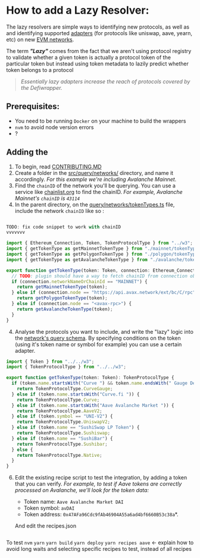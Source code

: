 # How to add a Lazy Resolver:

The lazy resolvers are simple ways to identifying new protocols, as well as and identifying supported [adapters]() (for protocols like uniswap, aave, yearn, etc) on new [EVM networks](). 

The term ***"Lazy"*** comes from the fact that we aren't using protocol registry to validate whether a given token is actually a protocol token of the particular token but instead using token metadata to lazily predict whether token belongs to a protocol

> *Essentially lazy adapters increase the reach of protocols covered by the Defiwrapper.*

## Prerequisites:
- You need to be running `Docker` on your machine to build the wrappers
- `nvm` to avoid node version errors
- ?

## Adding the 
1. To begin, read [CONTRIBUTING.MD]()
2. Create a folder in the [src/query/networks/]() directory, and name it accordingly. *For this example we're including Avalanche Mainnet.*
3. Find the `chainID` of the network you'll be querying. You can use a service like [chainlist.org](https://chainlist.org/) to find the chainID. *For example, Avalanche Mainnet's `chainID` is `43114`*
4. In the parent directory, on the [query/networks/tokenTypes.ts](./packages/defi-sdk/query/networks/tokenTypes.ts) file, include the network `chainID` like so :
```ts

TODO: fix code snippet to work with chainID
vvvvvvv

import { Ethereum_Connection, Token, TokenProtocolType } from "../w3";
import { getTokenType as getMainnetTokenType } from "./mainnet/tokenTypes";
import { getTokenType as getPolygonTokenType } from "./polygon/tokenTypes";
import { getTokenType as getAvalancheTokenType } from "./avalanche/tokenTypes";

export function getTokenType(token: Token, connection: Ethereum_Connection): TokenProtocolType {
  // TODO: plugin should have a way to fetch chainID from connection object
  if (connection.networkNameOrChainId == "MAINNET") {
    return getMainnetTokenType(token);
  } else if (connection.node == "https://api.avax.network/ext/bc/C/rpc") {
    return getPolygonTokenType(token);
  } else if (connection.node == "<avax-rpc>") {
    return getAvalancheTokenType(token);
  }
}
```
4. Analyse the protocols you want to include, and write the "lazy" logic into the [network's query schema](). By specifying conditions on the token (using it's token name or symbol for example) you can use a certain adapter.

```ts
import { Token } from "../../w3";
import { TokenProtocolType } from "../../w3";

export function getTokenType(token: Token): TokenProtocolType {
  if (token.name.startsWith("Curve ") && token.name.endsWith(" Gauge Deposit")) {
    return TokenProtocolType.CurveGauge;
  } else if (token.name.startsWith("Curve.fi ")) {
    return TokenProtocolType.Curve;
  } else if (token.name.startsWith("Aave Avalanche Market ")) {
    return TokenProtocolType.AaveV2;
  } else if (token.symbol == "UNI-V2") {
    return TokenProtocolType.UniswapV2;
  } else if (token.name == "SushiSwap LP Token") {
    return TokenProtocolType.Sushiswap;
  } else if (token.name == "SushiBar") {
    return TokenProtocolType.Sushibar;
  } else {
    return TokenProtocolType.Native;
  }
}

```
6. Edit the existing recipe script to test the integration, by adding a token that you can verify. *For example, to test if Aave tokens are correctly processed on Avalanche, we'll look for the token data:*
   - Token name: `Aave Avalanche Market DAI`
   - Token symbol: `avDAI`
   - Token address: `0x47AFa96Cdc9fAb46904A55a6ad4bf6660B53c38a`*.

    And edit the recipes.json

```

```


To test
`nvm`
`yarn`
`yarn build`
`yarn deploy`
`yarn recipes aave` <- explain how to avoid long waits and selecting specific recipes to test, instead of all recipes